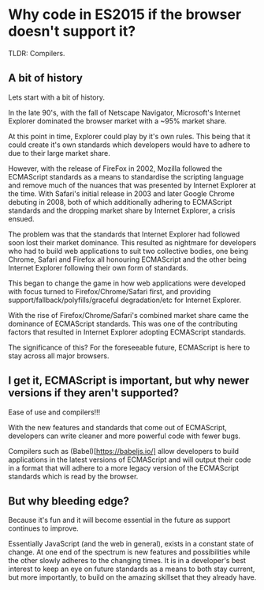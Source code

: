 # Why code in ES2015 if the browser doesn't support it?

TLDR: Compilers.

## A bit of history

Lets start with a bit of history.

In the late 90's, with the fall of Netscape Navigator, Microsoft's Internet Explorer dominated the browser market with a ~95% market share.

At this point in time, Explorer could play by it's own rules. This being that it could create it's own standards which developers would have to adhere to due to their large market share.

However, with the release of FireFox in 2002, Mozilla followed the ECMAScript standards as a means to standardise the scripting language and remove much of the nuances that was presented by Internet Explorer at the time. With Safari's initial release in 2003 and later Google Chrome debuting in 2008, both of which additionally adhering to ECMAScript standards and the dropping market share by Internet Explorer, a crisis ensued.

The problem was that the standards that Internet Explorer had followed soon lost their market dominance. This resulted as nightmare for developers who had to build web applications to suit two collective bodies, one being Chrome, Safari and Firefox all honouring ECMAScript and the other being Internet Explorer following their own form of standards.

This began to change the game in how web applications were developed with focus turned to Firefox/Chrome/Safari first, and providing support/fallback/polyfills/graceful degradation/etc for Internet Explorer.

With the rise of Firefox/Chrome/Safari's combined market share came the dominance of ECMAScript standards. This was one of the contributing factors that resulted in Internet Explorer adopting ECMAScript standards.

The significance of this? For the foreseeable future, ECMAScript is here to stay across all major browsers.

## I get it, ECMAScript is important, but why newer versions if they aren't supported?

Ease of use and compilers!!! 

With the new features and standards that come out of ECMAScript, developers can write cleaner and more powerful code with fewer bugs.

Compilers such as (Babel)[https://babeljs.io/] allow developers to build applications in the latest versions of ECMAScript and will output their code in a format that will adhere to a more legacy version of the ECMAScript standards which is read by the browser.

## But why bleeding edge?

Because it's fun and it will become essential in the future as support continues to improve.

Essentially JavaScript (and the web in general), exists in a constant state of change. At one end of the spectrum is new features and possibilities while the other slowly adheres to the changing times. It is in a developer's best interest to keep an eye on future standards as a means to both stay current, but more importantly, to build on the amazing skillset that they already have.